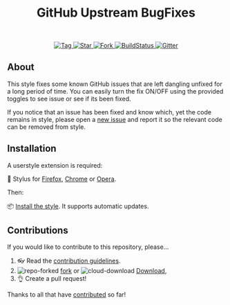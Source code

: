 <h1 align="center">GitHub Upstream BugFixes</h1>
<br>
<p align="center">
  <a href="https://github.com/StylishThemes/GitHub-Upstream-BugFixes/tags">
    <img src="https://img.shields.io/github/tag/StylishThemes/GitHub-Upstream-BugFixes.svg?label=tag" alt="Tag">
  </a>
  <a href="https://github.com/StylishThemes/GitHub-Upstream-BugFixes/stargazers">
    <img src="https://github-svg-buttons.herokuapp.com/star.svg?user=StylishThemes&repo=GitHub-Upstream-BugFixes&style=flat&background=007ec6" alt="Star">
  </a>
  <a href="https://github.com/StylishThemes/GitHub-Upstream-BugFixes/fork">
    <img src="https://github-svg-buttons.herokuapp.com/fork.svg?user=StylishThemes&repo=GitHub-Upstream-BugFixes&style=flat&background=007ec6" alt="Fork">
  </a>
  <a href="https://github.com/StylishThemes/GitHub-Upstream-BugFixes/actions">
    <img src="https://github.com/StylishThemes/GitHub-Upstream-BugFixes/workflows/CI/badge.svg" alt="BuildStatus">
  </a>
  <a href="https://gitter.im/StylishThemes/Lobby">
    <img src="https://img.shields.io/gitter/room/StylishThemes/GitHub-Upstream-BugFixes.js.svg?maxAge=2592000"  alt="Gitter">
  </a>
</p>

## About

This style fixes some known GitHub issues that are left dangling unfixed for a long period of time.
You can easily turn the fix ON/OFF using the provided toggles to see issue or see if its been fixed.

If you notice that an issue has been fixed and know which, yet the code remains in style,
please open a [new issue](https://github.com/StylishThemes/GitHub-Upstream-BugFixes/issues/new/choose) and report it so the relevant code can be removed from style.

## Installation

A userstyle extension is required:

🎨 Stylus for [Firefox](https://addons.mozilla.org/en-US/firefox/addon/styl-us/), [Chrome](https://chrome.google.com/webstore/detail/stylus/clngdbkpkpeebahjckkjfobafhncgmne) or [Opera](https://addons.opera.com/en-gb/extensions/details/stylus/).

Then:

📦 [Install the style](https://github.com/StylishThemes/GitHub-Upstream-BugFixes/raw/master/github-upstream-bugfixes.user.styl). It supports automatic updates.

## Contributions

If you would like to contribute to this repository, please...

1. 👓 Read the [contribution guidelines](CONTRIBUTING.md).
2. ![repo-forked](https://user-images.githubusercontent.com/136959/42383736-c4cb0db8-80fd-11e8-91ca-12bae108bccc.png) [fork](https://github.com/StylishThemes/GitHub-Upstream-BugFixes/fork) or ![cloud-download](https://user-images.githubusercontent.com/136959/42401932-9ee9cae0-813d-11e8-8691-16e29a85d3b9.png)
[Download](https://github.com/StylishThemes/GitHub-Upstream-BugFixes/archive/master.zip),
3. 👌 Create a pull request!

Thanks to all that have [contributed](AUTHORS) so far!
